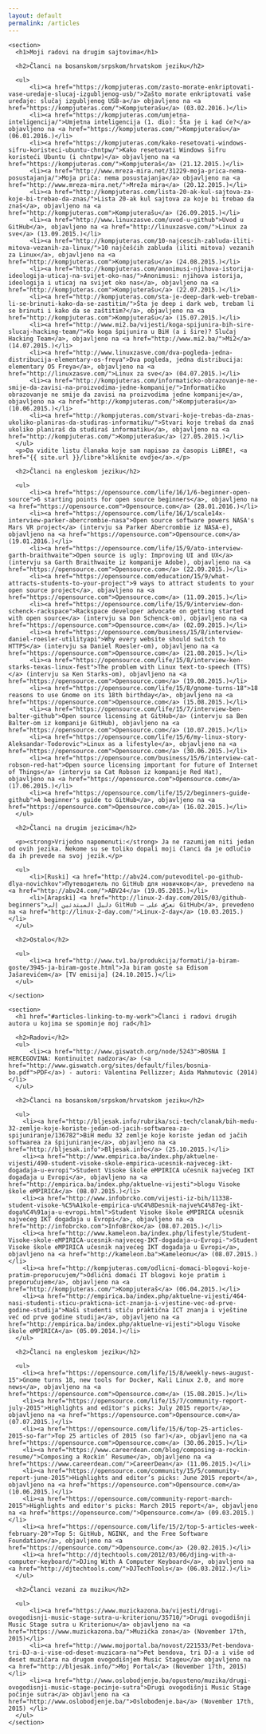 ```yaml
---
layout: default
permalink: /articles
---
```


<div id="main">

    <section>
      <h1>Moji radovi na drugim sajtovima</h1>

      <h2>Članci na bosanskom/srpskom/hrvatskom jeziku</h2>

      <ul>
          <li><a href="https://kompjuteras.com/zasto-morate-enkriptovati-vase-uredaje-slucaj-izgubljenog-usb/">Zašto morate enkriptovati vaše uređaje: slučaj izgubljenog USB-a</a> objavljeno na <a href="https://kompjuteras.com/">Kompjuterašu</a> (03.02.2016.)</li>
          <li><a href="https://kompjuteras.com/umjetna-inteligencija/">Umjetna inteligencija (1. dio): Šta je i kad će?</a> objavljeno na <a href="https://kompjuteras.com/">Kompjuterašu</a> (06.01.2016.)</li>
          <li><a href="https://kompjuteras.com/kako-resetovati-windows-sifru-koristeci-ubuntu-chntpw/">Kako resetovati Windows šifru koristeći Ubuntu (i chntpw)</a> objavljeno na <a href="https://kompjuteras.com/">Kompjuteraš</a> (21.12.2015.)</li>
          <li><a href="http://www.mreza-mira.net/31229-moja-prica-nema-posustajanja/">Moja priča: nema posustajanja</a> objavljeno na <a href="http://www.mreza-mira.net/">Mreža mira</a> (20.12.2015.)</li>
          <li><a href="http://kompjuteras.com/lista-20-ak-kul-sajtova-za-koje-bi-trebao-da-znas/">Lista 20-ak kul sajtova za koje bi trebao da znaš</a>, objavljeno na <a href="http://kompjuteras.com">Kompjuterašu</a> (26.09.2015.)</li>
          <li><a href="http://www.linuxzasve.com/uvod-u-github">Uvod u GitHub</a>, objavljeno na <a href="http://linuxzasve.com/">Linux za sve</a> (13.09.2015.)</li>
          <li><a href="http://kompjuteras.com/10-najcescih-zabluda-iliti-mitova-vezanih-za-linux/">10 najčešćih zabluda (iliti mitova) vezanih za Linux</a>, objavljeno na <a href="http://kompjuteras.com">Kompjuterašu</a> (24.08.2015.)</li>
          <li><a href="http://kompjuteras.com/anonimusi-njihova-istorija-ideologija-uticaj-na-svijet-oko-nas/">Anonimusi: njihova istorija, ideologija i uticaj na svijet oko nas</a>, objavljeno na <a href="http://kompjuteras.com">Kompjuterašu</a> (22.07.2015.)</li>
          <li><a href="http://kompjuteras.com/sta-je-deep-dark-web-trebam-li-se-brinuti-kako-da-se-zastitim/">Šta je deep i dark web, trebam li se brinuti i kako da se zaštitim?</a>, objavljeno na <a href="http://kompjuteras.com">Kompjuterašu</a> (15.07.2015.)</li>
          <li><a href="http://www.mi2.ba/vijesti/koga-spijunira-bih-sire-slucaj-hacking-team/">Ko koga špijunira u BiH (a i šire)? Slučaj Hacking Team</a>, objavljeno na <a href="http://www.mi2.ba/">Mi2</a> (14.07.2015.)</li>
          <li><a href="http://www.linuxzasve.com/dva-pogleda-jedna-distribucija-elementary-os-freya">Dva pogleda, jedna distribucija: elementary OS Freya</a>, objavljeno na <a href="http://linuxzasve.com/">Linux za sve</a> (04.07.2015.)</li>
          <li><a href="http://kompjuteras.com/informaticko-obrazovanje-ne-smije-da-zavisi-na-proizvodima-jedne-kompanije/">Informatičko obrazovanje ne smije da zavisi na proizvodima jedne kompanije</a>, objavljeno na <a href="http://kompjuteras.com/">Kompjuterašu</a> (10.06.2015.)</li>
          <li><a href="http://kompjuteras.com/stvari-koje-trebas-da-znas-ukoliko-planiras-da-studiras-informatiku/">Stvari koje trebaš da znaš ukoliko planiraš da studiraš informatiku</a>, objavljeno na <a href="http://kompjuteras.com/">Kompjuterašu</a> (27.05.2015.)</li>
      </ul>
      <p>Da vidite listu članaka koje sam napisao za časopis LiBRE!, <a href="{{ site.url }}/libre">kliknite ovdje</a>.</p>

      <h2>Članci na engleskom jeziku</h2>

      <ul>
          <li><a href="https://opensource.com/life/16/1/6-beginner-open-source">6 starting points for open source beginners</a>, objavljeno na <a href="https://opensource.com">Opensource.com</a> (28.01.2016.)</li>
          <li><a href="https://opensource.com/life/16/1/scale14x-interview-parker-abercrombie-nasa">Open source software powers NASA's Mars VR project</a> (intervju sa Parker Abercrombie iz NASA-e), objavljeno na <a href="https://opensource.com">Opensource.com</a> (19.01.2016.)</li>
          <li><a href="https://opensource.com/life/15/9/ato-interview-garth-braithwaite">Open source is ugly: Improving UI and UX</a> (intervju sa Garth Braithwaite iz kompanije Adobe), objavljeno na <a href="https://opensource.com">Opensource.com</a> (22.09.2015.)</li>
          <li><a href="https://opensource.com/education/15/9/what-attracts-students-to-your-project">9 ways to attract students to your open source project</a>, objavljeno na <a href="https://opensource.com">Opensource.com</a> (11.09.2015.)</li>
          <li><a href="https://opensource.com/life/15/9/interview-don-schenck-rackspace">Rackspace developer advocate on getting started with open source</a> (intervju sa Don Schenck-om), objavljeno na <a href="https://opensource.com">Opensource.com</a> (02.09.2015.)</li>
          <li><a href="https://opensource.com/business/15/8/interview-daniel-roesler-utilityapi">Why every website should switch to HTTPS</a> (intervju sa Daniel Roesler-om), objavljeno na <a href="https://opensource.com">Opensource.com</a> (21.08.2015.)</li>
          <li><a href="https://opensource.com/life/15/8/interview-ken-starks-texas-linux-fest">The problem with Linux text-to-speech (TTS)</a> (intervju sa Ken Starks-om), objavljeno na <a href="https://opensource.com">Opensource.com</a> (19.08.2015.)</li>
          <li><a href="https://opensource.com/life/15/8/gnome-turns-18">18 reasons to use Gnome on its 18th birthday</a>, objavljeno na <a href="https://opensource.com">Opensource.com</a> (15.08.2015.)</li>
          <li><a href="https://opensource.com/life/15/7/interview-ben-balter-github">Open source licensing at GitHub</a> (intervju sa Ben Balter-om iz kompanije GitHub), objavljeno na <a href="https://opensource.com">Opensource.com</a> (10.07.2015.)</li>
          <li><a href="https://opensource.com/life/15/6/my-linux-story-Aleksandar-Todorovic">Linux as a lifestyle</a>, objavljeno na <a href="https://opensource.com">Opensource.com</a> (30.06.2015.)</li>
          <li><a href="https://opensource.com/business/15/6/interview-cat-robson-red-hat">Open source licensing important for future of Internet of Things</a> (intervju sa Cat Robson iz kompanije Red Hat), objavljeno na <a href="https://opensource.com">Opensource.com</a> (17.06.2015.)</li>
          <li><a href="https://opensource.com/life/15/2/beginners-guide-github">A beginner's guide to GitHub</a>, objavljeno na <a href="https://opensource.com">Opensource.com</a> (16.02.2015.)</li>
      </ul>

      <h2>Članci na drugim jezicima</h2>

      <p><strong>Vrijedno napomenuti:</strong> Ja ne razumijem niti jedan od ovih jezika. Nekome su se toliko dopali moji članci da je odlučio da ih prevede na svoj jezik.</p>

      <ul>
          <li>[Ruski] <a href="http://abv24.com/putevoditel-po-github-dlya-novichkov">Путеводитель по GitHub для новичков</a>, prevedeno na <a href="http://abv24.com/">ABV24</a> (19.05.2015.)</li>
          <li>[Arapski] <a href="http://linux-2-day.com/2015/03/github-beginners">دليل المبتدئين إلى GitHub – تعرّف على GitHub</a>, prevedeno na <a href="http://linux-2-day.com/">Linux-2-day</a> (10.03.2015.)</li>
      </ul>

      <h2>Ostalo</h2>

      <ul>
          <li><a href="http://www.tv1.ba/produkcija/formati/ja-biram-goste/3945-ja-biram-goste.html">Ja biram goste sa Edisom Jašarevićem</a> [TV emisija] (24.10.2015.)</li>
      </ul>

    </section>

    <section>
      <h1 href="#articles-linking-to-my-work">Članci i radovi drugih autora u kojima se spominje moj rad</h1>

      <h2>Radovi</h2>
      <ul>
          <li><a href="http://www.giswatch.org/node/5243">BOSNA I HERCEGOVINA: Kontinuitet nadzora</a> (<a href="http://www.giswatch.org/sites/default/files/bosnia-bo.pdf">PDF</a>) - autori: Valentina Pellizzer; Aida Mahmutovic (2014)</li>
      </ul>

      <h2>Članci na bosanskom/srpskom/hrvatskom jeziku</h2>

      <ul>
        <li><a href="http://bljesak.info/rubrika/sci-tech/clanak/bih-medu-32-zemlje-koje-koriste-jedan-od-jacih-softwarea-za-spijuniranje/136782">BiH među 32 zemlje koje koriste jedan od jačih softwarea za špijuniranje</a>, objavljeno na <a href="http://bljesak.info">Bljesak.info</a> (25.10.2015.)</li>
        <li><a href="http://www.empirica.ba/index.php/aktuelne-vijesti/490-student-visoke-skole-empirica-ucesnik-najveceg-ikt-dogadaja-u-evropi">Student Visoke škole eMPIRICA učesnik najvećeg IKT događaja u Evropi</a>, objavljeno na <a href="http://empirica.ba/index.php/aktuelne-vijesti">blogu Visoke škole eMPIRICA</a> (08.07.2015.)</li>
        <li><a href="http://www.infobrcko.com/vijesti-iz-bih/11338-student-visoke-%C5%A1kole-empirica-u%C4%8Desnik-najve%C4%87eg-ikt-doga%C4%91aja-u-evropi.html">Student Visoke škole eMPIRICA učesnik najvećeg IKT događaja u Evropi</a>, objavljeno na <a href="http://infobrcko.com">InfoBrčko</a> (08.07.2015.)</li>
        <li><a href="http://www.kameleon.ba/index.php/lifestyle/Student-Visoke-skole-eMPIRICA-ucesnik-najveceg-IKT-dogadaja-u-Evropi-">Student Visoke škole eMPIRICA učesnik najvećeg IKT događaja u Evropi</a>, objavljeno na <a href="http://kameleon.ba">Kameleonu</a> (08.07.2015.)</li>
        <li><a href="http://kompjuteras.com/odlicni-domaci-blogovi-koje-pratim-preporucujem/">Odlični domaći IT blogovi koje pratim i preporučujem</a>, objavljeno na <a href="http://kompjuteras.com/">Kompjuteraš</a> (06.04.2015.)</li>
        <li><a href="http://empirica.ba/index.php/aktuelne-vijesti/464-nasi-studenti-sticu-prakticna-ict-znanja-i-vjestine-vec-od-prve-godine-studija">Naši studenti stiču praktična ICT znanja i vještine već od prve godine studija</a>, objavljeno na <a href="http://empirica.ba/index.php/aktuelne-vijesti">blogu Visoke škole eMPIRICA</a> (05.09.2014.)</li>
      </ul>

      <h2>Članci na engleskom jeziku</h2>

      <ul>
        <li><a href="https://opensource.com/life/15/8/weekly-news-august-15">Gnome turns 18, new tools for Docker, Kali Linux 2.0, and more news</a>, objavljeno na <a href="https://opensource.com">Opensource.com</a> (15.08.2015.)</li>
        <li><a href="https://opensource.com/life/15/7/community-report-july-2015">Highlights and editor's picks: July 2015 report</a>, objavljeno na <a href="https://opensource.com">Opensource.com</a> (07.07.2015.)</li>
        <li><a href="https://opensource.com/life/15/6/top-25-articles-2015-so-far">Top 25 articles of 2015 (so far)</a>, objavljeno na <a href="https://opensource.com">Opensource.com</a> (30.06.2015.)</li>
        <li><a href="https://www.careerdean.com/blog/composing-a-rockin-resume/">Composing a Rockin’ Resume</a>, objavljeno na <a href="https://www.careerdean.com/">CareerDean</a> (11.06.2015.)</li>
        <li><a href="https://opensource.com/community/15/5/community-report-june-2015">Highlights and editor’s picks: June 2015 report</a>, objavljeno na <a href="https://opensource.com">Opensource.com</a> (10.06.2015.)</li>
        <li><a href="https://opensource.com/community-report-march-2015">Highlights and editor's picks: March 2015 report</a>, objavljeno na <a href="https://opensource.com/">Opensource.com</a> (09.03.2015.)</li>
        <li><a href="https://opensource.com/life/15/2/top-5-articles-week-february-20">Top 5: GitHub, NGINX, and the Free Software Foundation</a>, objavljeno na <a href="https://opensource.com/">Opensource.com</a> (20.02.2015.)</li>
        <li><a href="http://djtechtools.com/2012/03/06/djing-with-a-computer-keyboard/">DJing With A Computer Keyboard</a>, objavljeno na <a href="http://djtechtools.com/">DJTechTools</a> (06.03.2012.)</li>
      </ul>

      <h2>Članci vezani za muziku</h2>

      <ul>
          <li><a href="https://www.muzickazona.ba/vijesti/drugi-ovogodisnji-music-stage-sutra-u-kriterionu/35710/">Drugi ovogodišnji Music Stage sutra u Kriterionu</a> objavljeno na <a href="https://www.muzickazona.ba/">Muzička zona</a> (November 17th, 2015)</li>
          <li><a href="http://www.mojportal.ba/novost/221533/Pet-bendova-tri-DJ-a-i-vise-od-deset-muzicara-na">Pet bendova, tri DJ-a i više od deset muzičara na drugom ovogodišnjem Music Stageu</a> objavljeno na <a href="http://bljesak.info/">Moj Portal</a> (November 17th, 2015)</li>
          <li><a href="http://www.oslobodjenje.ba/opusteno/muzika/drugi-ovogodisnji-music-stage-pocinje-sutra">Drugi ovogodišnji Music Stage počinje sutra</a> objavljeno na <a href="http://www.oslobodjenje.ba/">Oslobođenje.ba</a> (November 17th, 2015) </li>
      </ul>
    </section>

</div>
